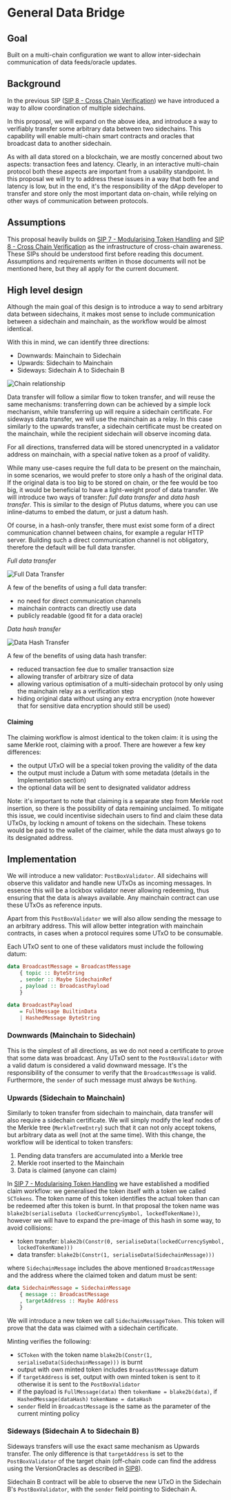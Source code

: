# General Data Bridge

## Goal

Built on a multi-chain configuration we want to allow inter-sidechain
communication of data feeds/oracle updates.

## Background

In the previous SIP ([SIP 8 - Cross Chain Verification][crosschainver]) we have
introduced a way to allow coordination of multiple sidechains.

In this proposal, we will expand on the above idea, and introduce a way to
verifiably transfer some arbitrary data between two sidechains. This capability
will enable multi-chain smart contracts and oracles that broadcast data to
another sidechain.

As with all data stored on a blockchain, we are mostly concerned about two
aspects: transaction fees and latency. Clearly, in an interactive multi-chain
protocol both these aspects are important from a usability standpoint. In this
proposal we will try to address these issues in a way that both fee and latency
is low, but in the end, it's the responsibility of the dApp developer to
transfer and store only the most important data on-chain, while relying on
other ways of communication between protocols.

## Assumptions

This proposal heavily builds on [SIP 7 - Modularising Token Handling][modulartokens]
and [SIP 8 - Cross Chain Verification][crosschainver] as the infrastructure of
cross-chain awareness. These SIPs should be understood first before reading this
document. Assumptions and requirements written in those documents will not
be mentioned here, but they all apply for the current document.

##  High level design

Although the main goal of this design is to introduce a way to send arbitrary
data between sidechains, it makes most sense to include communication between
a sidechain and mainchain, as the workflow would be almost identical.

With this in mind, we can identify three directions:

- Downwards: Mainchain to Sidechain
- Upwards: Sidechain to Mainchain
- Sideways: Sidechain A to Sidechain B

![Chain relationship](./09-GeneralDataBridge/Relationship.svg)

Data transfer will follow a similar flow to token transfer, and will reuse the
same mechanisms: transferring down can be achieved by a simple lock mechanism,
while transferring up will require a sidechain certificate. For sideways data
transfer, we will use the mainchain as a relay. In this case similarly to the
upwards transfer, a sidechain certificate must be created on the mainchain,
while the recipient sidechain will observe incoming data.

For all directions, transferred data will be stored unencrypted in a validator
address on mainchain, with a special native token as a proof of validity.

While many use-cases require the full data to be present on the mainchain,
in some scenarios, we would prefer to store only a hash of the original
data. If the original data is too big to be stored on chain, or
the fee would be too big, it would be beneficial to have a light-weight proof
of data transfer. We will introduce two ways of transfer: _full data transfer_
and _data hash transfer_. This is similar to the design of Plutus datums, where
you can use inline-datums to embed the datum, or just a datum hash.

Of course, in a hash-only transfer, there must exist some form of a direct
communication channel between chains, for example a regular HTTP server. Building
such a direct communication channel is not obligatory, therefore the default
will be full data transfer.

_Full data transfer_

![Full Data Transfer](./09-GeneralDataBridge/FullData.svg)

A few of the benefits of using a full data transfer:
- no need for direct communication channels
- mainchain contracts can directly use data
- publicly readable (good fit for a data oracle)

_Data hash transfer_

![Data Hash Transfer](./09-GeneralDataBridge/HashOnly.svg)

A few of the benefits of using data hash transfer:
- reduced transaction fee due to smaller transaction size
- allowing transfer of arbitrary size of data
- allowing various optimisation of a multi-sidechain protocol by only using the
  mainchain relay as a verification step
- hiding original data without using any extra encryption (note however that
  for sensitive data encryption should still be used)

#### Claiming

The claiming workflow is almost identical to the token claim: it is using the
same Merkle root, claiming with a proof. There are however a few key differences:
- the output UTxO will be a special token proving the validity of the data
- the output must include a Datum with some metadata (details in the Implementation
  section)
- the optional data will be sent to designated validator address

Note: it's important to note that claiming is a separate step from Merkle root
insertion, so there is the possibility of data remaining unclaimed. To mitigate
this issue, we could incentivise sidechain users to find and claim these data
UTxOs, by locking n amount of tokens on the sidechain. These tokens would be
paid to the wallet of the claimer, while the data must always go to its
designated address.

## Implementation

We will introduce a new validator: `PostBoxValidator`. All sidechains will
observe this validator and handle new UTxOs as incoming messages. In essence
this will be a lockbox validator never allowing redeeming, thus ensuring that
the data is always available. Any mainchain contract can use these UTxOs as
reference inputs.

Apart from this `PostBoxValidator` we will also allow sending the message to
an arbitrary address. This will allow better integration with mainchain
contracts, in cases when a protocol requires some UTxO to be consumable.

Each UTxO sent to one of these validators must include the following datum:

```haskell
data BroadcastMessage = BroadcastMessage
    { topic :: ByteString
    , sender :: Maybe SidechainRef
    , payload :: BroadcastPayload
    }

data BroadcastPayload
    = FullMessage BuiltinData
    | HashedMessage ByteString
```

### Downwards (Mainchain to Sidechain)

This is the simplest of all directions, as we do not need a certificate to prove
that some data was broadcast. Any UTxO sent to the `PostBoxValidator` with a
valid datum is considered a valid downward message. It's the responsibility of
the consumer to verify that the `BroadcastMessage` is valid. Furthermore,
the `sender` of such message must always be `Nothing`.

### Upwards (Sidechain to Mainchain)

Similarly to token transfer from sidechain to mainchain, data transfer will also
require a sidechain certificate. We will simply modify the leaf nodes of the
Merkle tree (`MerkleTreeEntry`) such that it can not only accept tokens, but
arbitrary data as well (not at the same time). With this change, the workflow
will be identical to token transfers:

1. Pending data transfers are accumulated into a Merkle tree
2. Merkle root inserted to the Mainchain
3. Data is claimed (anyone can claim)

In [SIP 7 - Modularising Token Handling][modulartokens] we have established
a modified claim workflow: we generalised the token itself with a token we
called `SCTokens`. The token name of this token identifies the actual token
than can be redeemed after this token is burnt. In that proposal the token name
was `blake2b(serialiseData (lockedCurrencySymbol, lockedTokenName))`, however
we will have to expand the pre-image of this hash in some way, to avoid
collisions:
- token transfer: `blake2b(Constr(0, serialiseData(lockedCurrencySymbol, lockedTokenName)))`
- data transfer: `blake2b(Constr(1, serialiseData(SidechainMessage)))`

where `SidechainMessage` includes the above mentioned `BroadcastMessage` and
the address where the claimed token and datum must be sent:

```haskell
data SidechainMessage = SidechainMessage
    { message :: BroadcastMessage
    , targetAddress :: Maybe Address
    }
```

We will introduce a new token we call `SidechainMessageToken`. This token will
prove that the data was claimed with a sidechain certificate.

Minting verifies the following:
- `SCToken` with the token name `blake2b(Constr(1, serialiseData(SidechainMessage)))`
  is burnt
- output with own minted token includes `BroadcastMessage` datum
- if `targetAddress` is set, output with own minted token is sent to it
  otherwise it is sent to the `PostBoxValidator`
- if the payload is `FullMessage(data)` then `tokenName = blake2b(data)`,
  if `HashedMessage(dataHash)` `tokenName = dataHash`
- `sender` field in `BroadcastMessage` is the same as the parameter of the
  current minting policy

### Sideways (Sidechain A to Sidechain B)

Sideways transfers will use the exact same mechanism as Upwards transfer.
The only difference is that `targetAddress` is set to the `PostBoxValidator`
of the target chain (off-chain code can find the address using the
VersionOracles as described in [SIP8][crosschainver]).

Sidechain B contract will be able to observe the new UTxO in the
Sidechain B's `PostBoxValidator`, with the `sender` field pointing to
Sidechain A.

[modulartokens]: ./07-ModularisingTokenHandling.md
[crosschainver]: ./08-CrossChainVerification.md
